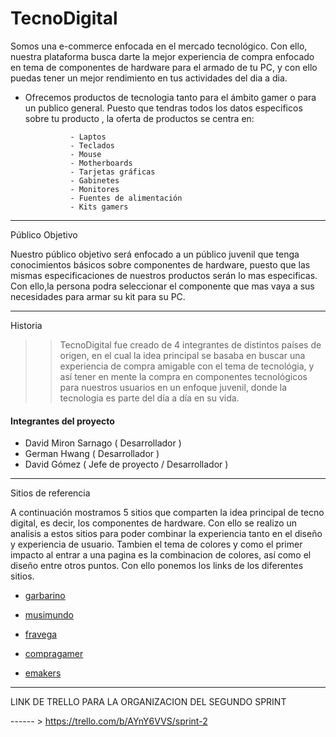 <h1>TecnoDigital</h1>

Somos una e-commerce enfocada en el mercado tecnológico. Con ello, nuestra plataforma busca darte la mejor experiencia de compra enfocado en tema de componentes de hardware para el armado de tu PC, y con ello puedas tener un mejor rendimiento en tus actividades del dia a dia.


- Ofrecemos productos de tecnologia tanto para el ámbito gamer o para un publico general. Puesto que tendras todos los datos especificos sobre tu producto , la oferta de productos se centra en: 

				- Laptos 
				- Teclados  
				- Mouse 
				- Motherboards 
				- Tarjetas gráficas 
				- Gabinetes 
				- Monitores 
				- Fuentes de alimentación 
				- Kits gamers
------------
Público Objetivo

Nuestro público objetivo será enfocado a un público juvenil que tenga conocimientos básicos sobre componentes de hardware, puesto que las mismas especificaciones de nuestros  productos serán lo mas especificas. Con ello,la persona podra seleccionar el componente que mas vaya a sus necesidades para armar su kit para su PC.


------------
Historia
 
>> TecnoDigital fue creado de 4 integrantes de distintos países de origen, en el cual la idea principal  se basaba en buscar una experiencia de compra amigable con el tema de tecnológia, y así tener en mente la compra en componentes tecnológicos para nuestros usuarios en un enfoque juvenil, donde la tecnologia es parte del día a día en su vida.


#### Integrantes del proyecto

- David Miron Sarnago ( Desarrollador )
- German Hwang ( Desarrollador )
- David Gómez ( Jefe de proyecto / Desarrollador )

------------

Sitios de referencia <br>

A continuación mostramos 5 sitios que comparten la idea principal de tecno digital, es decir, los componentes de hardware. Con ello se realizo un analisis a estos sitios para poder combinar la experiencia tanto en el diseño y experiencia de usuario. Tambien el tema de colores y como el primer impacto al entrar a una pagina es la combinacion de colores, así como el diseño entre otros puntos. Con ello ponemos los links de los diferentes sitios. 

 * [garbarino](https://www.garbarino.com/?mshops-cookie-isguest=true&mshops-redirection-timestamp=1652148767781 "garbarino")
 - [musimundo](https://www.musimundo.com/?gclid=CjwKCAjw9-KTBhBcEiwAr19ig_y-s5BOP6wEi9IxP6jzPEN0loO2fLViEKoY54j9UUlM0WZ75Sh-xBoCtu0QAvD_BwE "musimundo")

- [fravega](https://www.fravega.com/ "fravega")
- [compragamer](https://compragamer.com/ "compragamer")

- [emakers](https://www.emakers.com.ar/ "emakers")

------------

LINK DE TRELLO PARA LA ORGANIZACION DEL SEGUNDO SPRINT

  ------ >     https://trello.com/b/AYnY6VVS/sprint-2 


